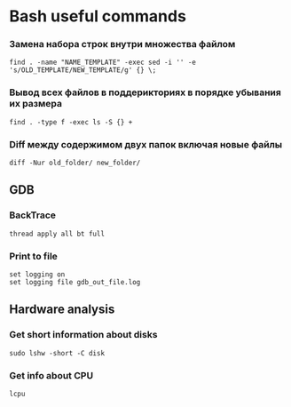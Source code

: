 # Bash useful commands
### Замена набора строк внутри множества файлом
```
find . -name "NAME_TEMPLATE" -exec sed -i '' -e 's/OLD_TEMPLATE/NEW_TEMPLATE/g' {} \;
```

### Вывод всех файлов в поддерикториях в порядке убывания их размера
```
find . -type f -exec ls -S {} +
```

### Diff между содержимом двух папок включая новые файлы
```
diff -Nur old_folder/ new_folder/
```

## GDB
### BackTrace
```
thread apply all bt full
```

### Print to file
```
set logging on
set logging file gdb_out_file.log
```

## Hardware analysis
### Get short information about disks
```
sudo lshw -short -C disk
```

### Get info about CPU
```
lcpu
```